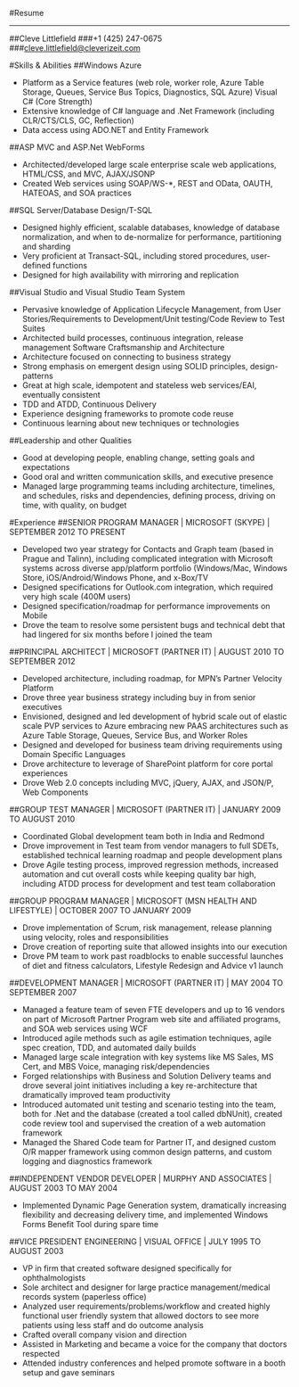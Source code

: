 #Resume

----------

##Cleve Littlefield
###+1 (425) 247-0675
###cleve.littlefield@cleverizeit.com

#Skills & Abilities
##Windows Azure 
* Platform as a Service features (web role, worker role, Azure Table Storage, Queues, Service Bus Topics, Diagnostics, SQL Azure)
Visual C# (Core Strength) 
* Extensive knowledge of C# language and .Net Framework (including CLR/CTS/CLS, GC, Reflection)
* Data access using ADO.NET and Entity Framework

##ASP MVC and ASP.Net WebForms
* Architected/developed large scale enterprise scale web applications, HTML/CSS, and MVC, AJAX/JSONP
* Created Web services using SOAP/WS-*, REST and OData, OAUTH, HATEOAS, and SOA practices

##SQL Server/Database Design/T-SQL
* Designed highly efficient, scalable databases, knowledge of database normalization, and when to de-normalize for performance, partitioning and sharding
* Very proficient at Transact-SQL, including stored procedures, user-defined functions
* Designed for high availability with mirroring and replication

##Visual Studio and Visual Studio Team System 
* Pervasive knowledge of Application Lifecycle Management, from User Stories/Requirements to Development/Unit testing/Code Review to Test Suites
* Architected build processes, continuous integration, release management
Software Craftsmanship and Architecture
* Architecture focused on connecting to business strategy
* Strong emphasis on emergent design using SOLID principles, design-patterns
* Great at high scale, idempotent and stateless web services/EAI, eventually consistent
* TDD and ATDD, Continuous Delivery
* Experience designing frameworks to promote code reuse
* Continuous learning about new techniques or technologies

##Leadership and other Qualities
* Good at developing people, enabling change, setting goals and expectations
* Good oral and written communication skills, and executive presence
* Managed large programming teams including architecture, timelines, and schedules, risks and dependencies, defining process, driving on time, with quality, on budget

#Experience
##SENIOR PROGRAM MANAGER | MICROSOFT (SKYPE) | SEPTEMBER 2012 TO PRESENT
* Developed two year strategy for Contacts and Graph team (based in Prague and Talinn), including complicated integration with Microsoft systems across diverse app/platform portfolio (Windows/Mac, Windows Store, iOS/Android/Windows Phone, and x-Box/TV
* Designed specifications for Outlook.com integration, which required very high scale (400M users)
* Designed specification/roadmap for performance improvements on Mobile
* Drove the team to resolve some persistent bugs and technical debt that had lingered for six months before I joined the team

##PRINCIPAL ARCHITECT | MICROSOFT (PARTNER IT) | AUGUST 2010 TO SEPTEMBER 2012
* Developed  architecture, including roadmap, for MPN’s Partner Velocity Platform
* Drove three year business strategy including buy in from senior executives
* Envisioned, designed and led development of hybrid scale out of elastic scale PVP services to Azure embracing new PAAS architectures such as Azure Table Storage, Queues, Service Bus, and Worker Roles
* Designed and developed for business team driving requirements using Domain Specific Languages
* Drove architecture to leverage of SharePoint platform for core portal experiences
* Drove Web 2.0 concepts including MVC, jQuery, AJAX, and JSON/P, Web Components

##GROUP TEST MANAGER | MICROSOFT (PARTNER IT) | JANUARY 2009 TO AUGUST 2010
* Coordinated Global development team both in India and Redmond
* Drove improvement in Test team from vendor managers to full SDETs, established technical learning roadmap and people development plans
* Drove Agile testing process, improved regression methods, increased automation and cut overall costs while keeping quality bar high, including ATDD process for development and test team collaboration

##GROUP PROGRAM MANAGER | MICROSOFT (MSN HEALTH AND LIFESTYLE) | OCTOBER 2007 TO JANUARY 2009
* Drove implementation of Scrum, risk management, release planning using velocity, roles and responsibilities
* Drove creation of reporting suite that allowed insights into our execution
* Drove PM team to work past roadblocks to enable successful launches of diet and fitness calculators, Lifestyle Redesign and Advice v1 launch

##DEVELOPMENT MANAGER | MICROSOFT (PARTNER IT) | MAY 2004 TO SEPTEMBER 2007
* Managed a feature team of seven FTE developers and up to 16 vendors on part of Microsoft Partner Program web site and affiliated programs, and SOA web services using WCF
* Introduced agile methods such as agile estimation techniques, agile spec creation, TDD, and automated daily builds
* Managed large scale integration with key systems like MS Sales, MS Cert, and MBS Voice, managing risk/dependencies
* Forged relationships with Business and Solution Delivery teams and drove several joint initiatives including a key re-architecture that dramatically improved team productivity
* Introduced automated unit testing and scenario testing into the team, both for .Net and the database (created a tool called dbNUnit), created code review tool and supervised the creation of a web automation framework
* Managed the Shared Code team for Partner IT, and designed custom O/R mapper framework using common design patterns, and custom logging and diagnostics framework

##INDEPENDENT VENDOR DEVELOPER | MURPHY AND ASSOCIATES | AUGUST 2003 TO MAY 2004
* Implemented Dynamic Page Generation system, dramatically increasing flexibility and decreasing delivery time, and implemented Windows Forms Benefit Tool during spare time

##VICE PRESIDENT ENGINEERING | VISUAL OFFICE | JULY 1995 TO AUGUST 2003
* VP in firm that created software designed specifically for ophthalmologists
* Sole architect and designer for large practice management/medical records system (paperless office)
* Analyzed user requirements/problems/workflow and created highly functional user friendly system that allowed doctors to see more patients using less staff and do outcome analysis
* Crafted overall company vision and direction
* Assisted in Marketing and became a voice for the company that doctors respected
* Attended industry conferences and helped promote software in a booth setup and gave seminars
